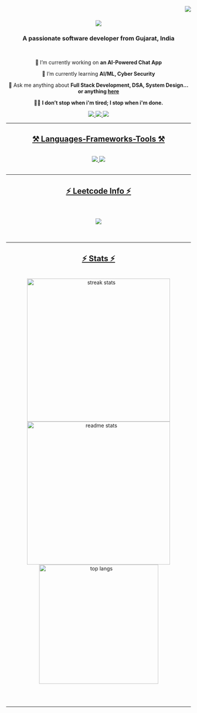 <img align="right" src="https://visitor-badge.laobi.icu/badge?page_id=SwayamJain8.SwayamJain8" />

<h1 align="center">
    <img src="https://readme-typing-svg.herokuapp.com/?font=Righteous&size=35&center=true&vCenter=true&width=500&height=70&duration=4000&lines=Hi+There!+👋;+I'm+Swayam+Jain!;" />
</h1>

<h3 align="center">A passionate software developer from Gujarat, India</h3>

<br/>

<div align="center">
 
 🔭 I’m currently working on **an AI-Powered Chat App**
 
 🌱 I’m currently learning **AI/ML, Cyber Security**

💬 Ask me anything about **Full Stack Development, DSA, System Design... or anything [here](https://github.com/SwayamJain8/SwayamJain8/issues)**

✍🏻 **I don’t stop when i'm tired; I stop when i'm done.**

 </div>
 
<div align="center"> 
  <a href="mailto:jainswyam4006@gmail.com">
    <img src="https://img.shields.io/badge/Gmail-333333?style=for-the-badge&logo=gmail&logoColor=red" />
  </a>
  <a href="https://linkedin.com/in/swayamjain8" target="_blank">
    <img src="https://img.shields.io/badge/LinkedIn-0077B5?style=for-the-badge&logo=linkedin&logoColor=white" target="_blank" />
  </a>
  <a href="https://swayamjain.netlify.app" target="_blank">
     <img src="https://img.shields.io/badge/Portfolio-FF5722?style=for-the-badge&logo=todoist&logoColor=white" target="_blank" /> 
</div>

 <hr/>
 
<h2 align="center">⚒️ Languages-Frameworks-Tools ⚒️</h2>
<br/>
<div align="center">
    <img src="https://skillicons.dev/icons?i=react,bootstrap,mui,html,css,vscode,github,spring,tailwind,git" />
    <img src="https://skillicons.dev/icons?i=nodejs,python,javascript,typescript,express,appwrite,mongodb,c,java,nextjs,mysql" /><br>
</div>

<br/>
<hr/>

<div align="center">
  <h2>⚡ Leetcode Info ⚡<h2> 
  <br/>
  <img  align=top flex-grow=1 src="https://leetcard.jacoblin.cool/swayamjain8?theme=dark&font=Nunito&ext=heatmap" /> 
</div>

<br/>      
<hr/>

<h2 align="center">⚡ Stats ⚡</h2>
<br>
<div align=center>
  <img width=390 src="https://github-readme-streak-stats-SwayamJain8.vercel.app/?user=SwayamJain8&count_private=true&theme=react&border_radius=10" alt="streak stats"/>
  <img width=390 src="https://github-readme-stats-SwayamJain8.vercel.app/api?username=SwayamJain8&count_private=true&show_icons=true&theme=react&rank_icon=github&border_radius=10" alt="readme stats" />
  <br/>
  <img width=325 align="center" src="https://github-readme-stats-SwayamJain8.vercel.app/api/top-langs/?username=SwayamJain8&hide=HTML&langs_count=8&layout=compact&theme=react&border_radius=10&size_weight=0.5&count_weight=0.5&exclude_repo=github-readme-stats" alt="top langs" />
</div>

<br/><br/>

<hr/>

<br/>

<br/>
